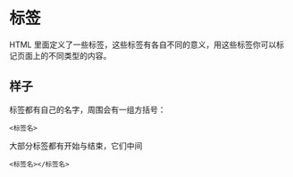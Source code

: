 # 标签

HTML 里面定义了一些标签，这些标签有各自不同的意义，用这些标签你可以标记页面上的不同类型的内容。

## 样子

标签都有自己的名字，周围会有一组方括号：

```
<标签名>
```

大部分标签都有开始与结束，它们中间

```
<标签名></标签名>
```



